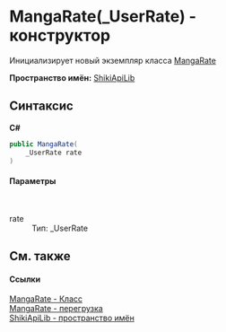 # MangaRate(_UserRate) - конструктор
 

Инициализирует новый экземпляр класса <a href="T_ShikiApiLib_MangaRate.md">MangaRate</a>

**Пространство имён:**&nbsp;<a href="N_ShikiApiLib.md">ShikiApiLib</a><br />

## Синтаксис

**C#**<br />
``` C#
public MangaRate(
	_UserRate rate
)
```


#### Параметры
&nbsp;<dl><dt>rate</dt><dd>Тип:&nbsp;_UserRate<br /></dd></dl>

## См. также


#### Ссылки
<a href="T_ShikiApiLib_MangaRate.md">MangaRate - Класс</a><br /><a href="Overload_ShikiApiLib_MangaRate__ctor.md">MangaRate - перегрузка</a><br /><a href="N_ShikiApiLib.md">ShikiApiLib - пространство имён</a><br />